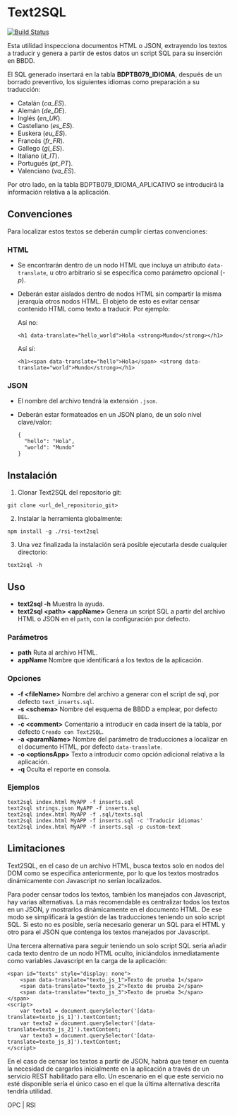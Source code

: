 # Text2SQL

[![Build Status](https://travis-ci.org/davidgarsan/text2sql.svg?branch=master)](https://travis-ci.org/davidgarsan/text2sql)

Esta utilidad inspecciona documentos HTML o JSON, extrayendo los textos a traducir
y genera a partir de estos datos un script SQL para su inserción en BBDD.

El SQL generado insertará en la tabla **BDPTB079_IDIOMA**, después de un borrado preventivo,
los siguientes idiomas como preparación a su traducción:
- Catalán (*ca_ES*).
- Alemán (*de_DE*).
- Inglés (*en_UK*).
- Castellano (*es_ES*).
- Euskera (*eu_ES*).
- Francés (*fr_FR*).
- Gallego (*gl_ES*).
- Italiano (*it_IT*).
- Portugués (*pt_PT*).
- Valenciano (*va_ES*).

Por otro lado, en la tabla BDPTB079_IDIOMA_APLICATIVO se introducirá la información relativa a la aplicación.

## Convenciones

Para localizar estos textos se deberán cumplir ciertas convenciones:

### HTML 

- Se encontrarán dentro de un nodo HTML que incluya un atributo `data-translate`, u otro arbitrario 
  si se especifica como parámetro opcional (_-p_).
- Deberán estar aislados dentro de nodos HTML sin compartir la misma jerarquía otros nodos HTML.
  El objeto de esto es evitar censar contenido HTML como texto a traducir. Por ejemplo:

  Así no: 
  ```
  <h1 data-translate="hello_world">Hola <strong>Mundo</strong></h1>
  ```
  Así sí: 
  ```
  <h1><span data-translate="hello">Hola</span> <strong data-translate="world">Mundo</strong></h1> 
  ```

### JSON

- El nombre del archivo tendrá la extensión `.json`.
- Deberán estar formateados en un JSON plano, de un solo nivel clave/valor:

  ```
  {
    "hello": "Hola",
    "world": "Mundo"
  }
  ```

## Instalación

1. Clonar Text2SQL del repositorio git:

  ```
  git clone <url_del_repositorio_git>
  ```
2. Instalar la herramienta globalmente: 

  ```
  npm install -g ./rsi-text2sql 
  ```
3. Una vez finalizada la instalación será posible ejecutarla desde cualquier directorio:

  ```
  text2sql -h   
  ```
 
## Uso

* **text2sql -h**                  Muestra la ayuda.
* **text2sql \<path> \<appName>**  Genera un script SQL a partir del archivo HTML o JSON en el `path`, con la configuración por defecto.

### Parámetros

* **path**                  Ruta al archivo HTML.
* **appName**               Nombre que identificará a los textos de la aplicación.

### Opciones

* **-f \<fileName>**       Nombre del archivo a generar con el script de sql, por defecto `text_inserts.sql`.
* **-s \<schema>**         Nombre del esquema de BBDD a emplear, por defecto `BEL`.
* **-c \<comment>**        Comentario a introducir en cada insert de la tabla, por defecto `Creado con Text2SQL`.
* **-a \<paramName>**      Nombre del parámetro de traducciones a localizar en el documento HTML, por defecto `data-translate`.
* **-o \<optionsApp>**     Texto a introducir como opción adicional relativa a la aplicación.
* **-q**                   Oculta el reporte en consola.
  
### Ejemplos

```
text2sql index.html MyAPP -f inserts.sql   
text2sql strings.json MyAPP -f inserts.sql
text2sql index.html MyAPP -f .sql/texts.sql
text2sql index.html MyAPP -f inserts.sql -c 'Traducir idiomas' 
text2sql index.html MyAPP -f inserts.sql -p custom-text
```

## Limitaciones

Text2SQL, en el caso de un archivo HTML, busca textos solo en nodos del DOM como se especifica anteriormente, por lo que los textos mostrados dinámicamente con Javascript no serían localizados.

Para poder censar todos los textos, también los manejados con Javascript, hay varias alternativas.
La más recomendable es centralizar todos los textos en un JSON, y mostrarlos dinámicamente en el documento HTML.
De ese modo se simplificará la gestión de las traducciones teniendo un solo script SQL.
Si esto no es posible, sería necesario generar un SQL para el HTML y otro para el JSON que contenga los textos manejados por Javascript.

Una tercera alternativa para seguir teniendo un solo script SQL sería  añadir cada texto dentro de un nodo HTML oculto, iniciándolos inmediatamente como variables Javascript en la carga de la aplicación:

```
<span id="texts" style="display: none">
    <span data-translate="texto_js_1">Texto de prueba 1</span>
    <span data-translate="texto_js_2">Texto de prueba 2</span>
    <span data-translate="texto_js_3">Texto de prueba 3</span>
</span>
<script>
    var texto1 = document.querySelector('[data-translate=texto_js_1]').textContent;
    var texto2 = document.querySelector('[data-translate=texto_js_2]').textContent;
    var texto3 = document.querySelector('[data-translate=texto_js_3]').textContent;
</script>
```

En el caso de censar los textos a partir de JSON, habrá que tener en cuenta la necesidad de cargarlos inicialmente en la aplicación a través de un servicio REST habilitado para ello.
Un escenario en el que este servicio no esté disponible sería el único caso en el que la última alternativa descrita tendría utilidad.

OPC | RSI
